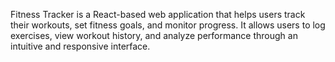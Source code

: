 Fitness Tracker is a React-based web application that helps users track their workouts, set fitness goals, and monitor progress. It allows users to log exercises, view workout history, and analyze performance through an intuitive and responsive interface.
